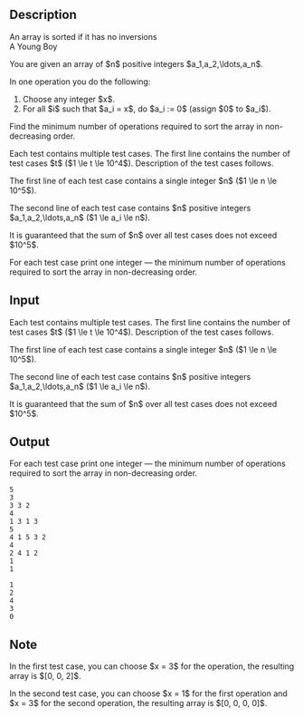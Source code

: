 ## Description

<div><div class="epigraph"><div class="epigraph-text"><span class="tex-font-style-it">An array is sorted if it has no inversions</span></div><div class="epigraph-source">A Young Boy</div></div><p>You are given an array of $n$ <span class="tex-font-style-bf">positive</span> integers $a_1,a_2,\ldots,a_n$. </p><p>In one operation you do the following: </p><ol> <li> Choose <span class="tex-font-style-bf">any</span> integer $x$. </li><li> For all $i$ such that $a_i = x$, do $a_i := 0$ (assign $0$ to $a_i$). </li></ol><p>Find the minimum number of operations required to sort the array in non-decreasing order.</p></div><div class="input-specification"><p>Each test contains multiple test cases. The first line contains the number of test cases $t$ ($1 \le t \le 10^4$). Description of the test cases follows.</p><p>The first line of each test case contains a single integer $n$ ($1 \le n \le 10^5$).</p><p>The second line of each test case contains $n$ <span class="tex-font-style-bf">positive</span> integers $a_1,a_2,\ldots,a_n$ ($1 \le a_i \le n$).</p><p>It is guaranteed that the sum of $n$ over all test cases does not exceed $10^5$.</p></div><div class="output-specification"><p>For each test case print one integer&nbsp;— the minimum number of operations required to sort the array in non-decreasing order.</p></div>

## Input

<p>Each test contains multiple test cases. The first line contains the number of test cases $t$ ($1 \le t \le 10^4$). Description of the test cases follows.</p><p>The first line of each test case contains a single integer $n$ ($1 \le n \le 10^5$).</p><p>The second line of each test case contains $n$ <span class="tex-font-style-bf">positive</span> integers $a_1,a_2,\ldots,a_n$ ($1 \le a_i \le n$).</p><p>It is guaranteed that the sum of $n$ over all test cases does not exceed $10^5$.</p>

## Output

<p>For each test case print one integer&nbsp;— the minimum number of operations required to sort the array in non-decreasing order.</p>





```input1|2,3,6,7,10,11
5
3
3 3 2
4
1 3 1 3
5
4 1 5 3 2
4
2 4 1 2
1
1
```




```output1
1
2
4
3
0
```



## Note

<p>In the first test case, you can choose $x = 3$ for the operation, the resulting array is $[0, 0, 2]$.</p><p>In the second test case, you can choose $x = 1$ for the first operation and $x = 3$ for the second operation, the resulting array is $[0, 0, 0, 0]$.</p>
